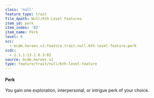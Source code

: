 ```yaml
---
class: 'null'
feature_type: trait
file_dpath: Null/6th-Level Features
item_id: perk
item_index: '02'
item_name: Perk
level: 6
scc:
  - mcdm.heroes.v1:feature.trait.null.6th-level-feature:perk
scdc:
  - 1.1.1:13.1.6.3:02
source: mcdm.heroes.v1
type: feature/trait/null/6th-level-feature
---
```


#### Perk

You gain one exploration, interpersonal, or intrigue perk of your choice.
